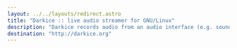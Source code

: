 ```yaml
---
layout: ../../layouts/redirect.astro
title: "Darkice :: live audio streamer for GNU/Linux"
description: "Darkice records audio from an audio interface (e.g. sound card), encodes it and sends it to a streaming server. DarkSnow is a GUI (Graphical User Interface) for DarkIce. This software is recently implementing a solution for OPUS codec streaming."
destination: "http://darkice.org"
---
```

